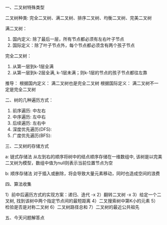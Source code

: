 一、二叉树特殊类型

二叉树种类: 完全二叉树、满二叉树、排序二叉树、均衡二叉树、完美二叉树 

满二叉树：
1) 国内定义: 除了最后一层，所有节点都必须有左右叶子节点
2) 国际定义：除了叶子节点外，每个节点都必须含有两个孩子节点

完全二叉树：
1) 从第一层到k-1层全满
2) 从第一层到k-2层全满, k-1层未满；则k-1层的节点的孩子节点都往左靠

推导：
根据国内定义： 满二叉树也是完全二叉树
根据国际定义： 满二叉树不一定是完全二叉树

二、树的几种遍历方式：

1) 前序遍历: 中左右
2) 中序遍历: 左中右
3) 后续遍历: 左右中
4) 深度优先遍历(DFS):
5) 广度优先遍历(BFS): 


三、二叉树的存储方式

a: 链式存储法
从左到右的顺序将树中的结点顺序存储在一维数组中, 该树是以完美二叉树为模型，数组中值为null则表示当前位置节点为空

b: 顺序存储法
对于插入或删除，将会导致大量元素移动，同时也造成空间的浪费


四、算法收集

1）前中后遍历方式的实现方案：递归、迭代 -x
2）翻转二叉树 -x
3）给定一个二叉树, 找到该树中两个指定节点间的最短距离
4）二叉搜索树中第K小的元素
5）检验是否是对称二叉树
6）二叉树路径总和
7）二叉树的最近公共祖先


五、今天问题解答点
